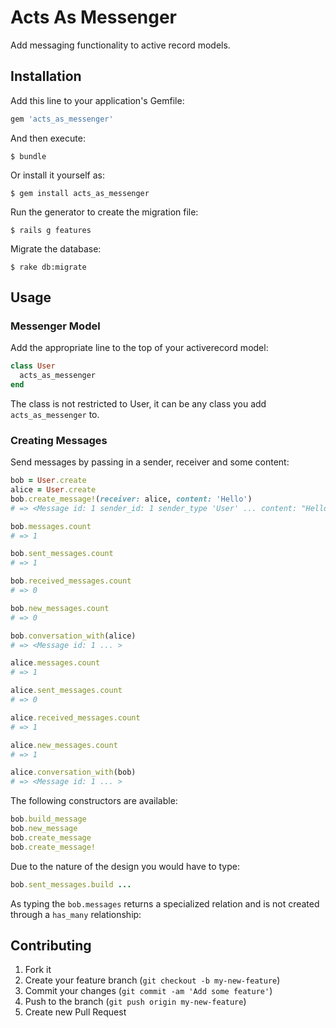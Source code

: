 # Acts As Messenger

Add messaging functionality to active record models.

## Installation

Add this line to your application's Gemfile:

```ruby
gem 'acts_as_messenger'
```

And then execute:

```
$ bundle
```

Or install it yourself as:

```
$ gem install acts_as_messenger
```

Run the generator to create the migration file:

```
$ rails g features
```

Migrate the database:

```
$ rake db:migrate
```

## Usage

### Messenger Model

Add the appropriate line to the top of your activerecord model:

```ruby
class User
  acts_as_messenger
end
```

The class is not restricted to User, it can be any class you add ```acts_as_messenger``` to.

### Creating Messages

Send messages by passing in a sender, receiver and some content:

```ruby
bob = User.create
alice = User.create
bob.create_message!(receiver: alice, content: 'Hello')
# => <Message id: 1 sender_id: 1 sender_type 'User' ... content: "Hello" viewed: false>

bob.messages.count
# => 1

bob.sent_messages.count
# => 1

bob.received_messages.count
# => 0

bob.new_messages.count
# => 0

bob.conversation_with(alice)
# => <Message id: 1 ... >

alice.messages.count
# => 1

alice.sent_messages.count
# => 0

alice.received_messages.count
# => 1

alice.new_messages.count
# => 1

alice.conversation_with(bob)
# => <Message id: 1 ... >
```
The following constructors are available:

```ruby
bob.build_message
bob.new_message
bob.create_message
bob.create_message!
```

Due to the nature of the design you would have to type:

```ruby
bob.sent_messages.build ...
```

As typing the ```bob.messages``` returns a specialized relation and is not
created through a ```has_many``` relationship:


## Contributing

1. Fork it
2. Create your feature branch (`git checkout -b my-new-feature`)
3. Commit your changes (`git commit -am 'Add some feature'`)
4. Push to the branch (`git push origin my-new-feature`)
5. Create new Pull Request

